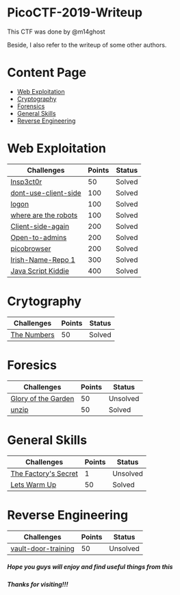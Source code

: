 # PicoCTF-2019-Writeup

This CTF was done by @m14ghost

Beside, I also refer to the writeup of some other authors.

# Content Page

* [Web Exploitation](https://github.com/m14ghost/PicoCTF-2019-Writeup#Web-Exploitation)
* [Cryptography](https://github.com/m14ghost/PicoCTF-2019-Writeup#Cryptography)
* [Forensics](https://github.com/m14ghost/PicoCTF-2019-Writeup#Foresics)
* [General Skills](https://github.com/m14ghost/PicoCTF-2019-Writeup#General-Skills)
* [Reverse Engineering](https://github.com/m14ghost/PicoCTF-2019-Writeup#Reverse-Engineering)

# Web Exploitation

Challenges | Points | Status
---------- | ------ | ------
[Insp3ct0r](https://github.com/m14ghost/PicoCTF-2019-Writeup/blob/master/Web%20Exploitation/Insp3ct0r.md) | 50 | Solved
[dont-use-client-side](https://github.com/m14ghost/PicoCTF-2019-Writeup/blob/master/Web%20Exploitation/dont-use-client-side.md) | 100 | Solved
[logon](https://github.com/m14ghost/PicoCTF-2019-Writeup/blob/master/Web%20Exploitation/logon.md) | 100 | Solved
[where are the robots](https://github.com/m14ghost/PicoCTF-2019-Writeup/blob/master/Web%20Exploitation/picobrowser.md) | 100 | Solved
[Client-side-again](https://github.com/m14ghost/PicoCTF-2019-Writeup/blob/master/Web%20Exploitation/Client-side-again.md)  | 200 | Solved 
[Open-to-admins](https://github.com/m14ghost/PicoCTF-2019-Writeup/blob/master/Web%20Exploitation/Open-to-admins.md)  | 200 | Solved 
[picobrowser]() | 200 | Solved
[Irish-Name-Repo 1](https://github.com/m14ghost/PicoCTF-2019-Writeup/blob/master/Web%20Exploitation/Irish-Name-Repo1.md) | 300 | Solved
[Java Script Kiddie](https://github.com/m14ghost/PicoCTF-2019-Writeup/blob/master/Web%20Exploitation/Java-Script-Kiddie.md) | 400 | Solved

# Crytography
Challenges | Points | Status
---------- | ------ | ------
[The Numbers](https://github.com/m14ghost/PicoCTF-2019-Writeup/blob/master/Cryptography/The-numbers.md) | 50 | Solved

# Foresics
Challenges | Points | Status
---------- | ------ | ------
[Glory of the Garden]() | 50 | Unsolved
[unzip](https://github.com/m14ghost/PicoCTF-2019-Writeup/blob/master/Forensics/unzip.md) | 50 | Solved

# General Skills
Challenges | Points | Status
---------- | ------ | ------
[The Factory's Secret]() | 1 | Unsolved
[Lets Warm Up](https://github.com/m14ghost/PicoCTF-2019-Writeup/blob/master/General%20Skills/Lets-warm-up.md) | 50 | Solved

# Reverse Engineering

Challenges | Points | Status
---------- | ------ | ------
[vault-door-training]() | 50 | Unsolved

##### Hope you guys will enjoy and find useful things from this
##### Thanks for visiting!!!

